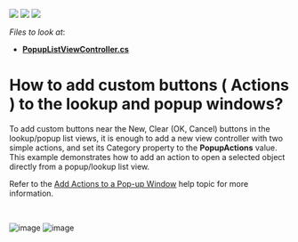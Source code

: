 <!-- default badges list -->
![](https://img.shields.io/endpoint?url=https://codecentral.devexpress.com/api/v1/VersionRange/128587445/12.1.4%2B)
[![](https://img.shields.io/badge/Open_in_DevExpress_Support_Center-FF7200?style=flat-square&logo=DevExpress&logoColor=white)](https://supportcenter.devexpress.com/ticket/details/E466)
[![](https://img.shields.io/badge/📖_How_to_use_DevExpress_Examples-e9f6fc?style=flat-square)](https://docs.devexpress.com/GeneralInformation/403183)
<!-- default badges end -->
<!-- default file list -->
*Files to look at*:

* **[PopupListViewController.cs](./CS/EFCore/PopupActionEF/PopupActionEF.Module/Controllers/PopupListViewController.cs)**
<!-- default file list end -->
# How to add custom buttons ( Actions ) to the lookup and popup windows?


<p>To add custom buttons near the New, Clear (OK, Cancel) buttons in the lookup/popup list views, it is enough to add a new view controller with two simple actions, and set its Category property to the <strong>PopupActions</strong> value.<br />
This example demonstrates how to add an action to open a selected object directly from a popup/lookup list view.</p><p>Refer to the <a href="http://documentation.devexpress.com/#Xaf/CustomDocument2804"><u>Add Actions to a Pop-up Window</u></a> help topic for more information.</p>

<br/>

![image](https://user-images.githubusercontent.com/14300209/225921128-c14fc411-d304-4cb8-9d47-2080f2d1ec86.png)
![image](https://user-images.githubusercontent.com/14300209/225921293-f5c3f810-90e4-4697-bcd6-d711406a6e00.png)

